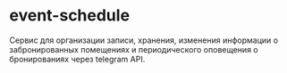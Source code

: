 # event-schedule
Сервис для организации записи, хранения, изменения информации о забронированных помещениях и периодического оповещения о бронированиях через telegram API.
